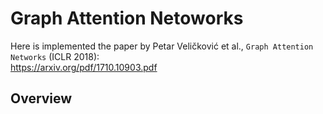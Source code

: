 # Graph Attention Netoworks

Here is implemented the paper by Petar Veličković et al., `Graph Attention Networks` (ICLR 2018): \
https://arxiv.org/pdf/1710.10903.pdf

## Overview

